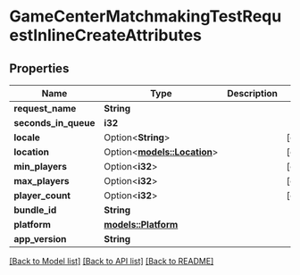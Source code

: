 # GameCenterMatchmakingTestRequestInlineCreateAttributes

## Properties

Name | Type | Description | Notes
------------ | ------------- | ------------- | -------------
**request_name** | **String** |  | 
**seconds_in_queue** | **i32** |  | 
**locale** | Option<**String**> |  | [optional]
**location** | Option<[**models::Location**](Location.md)> |  | [optional]
**min_players** | Option<**i32**> |  | [optional]
**max_players** | Option<**i32**> |  | [optional]
**player_count** | Option<**i32**> |  | [optional]
**bundle_id** | **String** |  | 
**platform** | [**models::Platform**](Platform.md) |  | 
**app_version** | **String** |  | 

[[Back to Model list]](../README.md#documentation-for-models) [[Back to API list]](../README.md#documentation-for-api-endpoints) [[Back to README]](../README.md)


